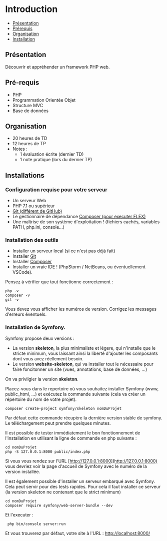 # Introduction

* [Présentation](introduction.md#presentation)
* [Prérequis](introduction.md#prérequis)
* [Organisation](introduction.md#objectif-de-ce-cours)
* [Installation](introduction.md#installation)

## Présentation

Découvrir et appréhender un framework PHP web.

## Pré-requis

* PHP
* Programmation Orientée Objet
* Structure MVC
* Base de données

## Organisation

* 20 heures de TD
* 12 heures de TP
* Notes :
  * 1 évaluation écrite \(dernier TD\)
  * 1 note pratique \(lors du dernier TP\)

## Installations

### Configuration requise pour votre serveur

* Un serveur Web
* PHP 7.1 ou supérieur
* [Git \(différent de GitHub\)](https://git-scm.com/)
* Le gestionnaire de dépendance [Composer \(pour executer FLEX\)](https://getcomposer.org/)
* Une maîtrise de son système d'exploitation ! \(fichiers cachés, variables PATH, php.ini, console...\)

### Installation des outils

* Installer un serveur local \(si ce n'est pas déjà fait\)
* Installer [Git](https://git-scm.com/)
* Installer [Composer](https://getcomposer.org/)
* Installer un vraie IDE ! \(PhpStorm / NetBeans, ou éventuellement VSCode\).

Pensez à vérifier que tout fonctionne correctement :

```text
php -v
composer -v
git -v
```

Vous devez vous afficher les numéros de version. Corrigez les messages d'erreurs éventuels.

### Installation de Symfony.

Symfony propose deux versions :

* La version **skeleton**, la plus minimaliste et légere, qui n'installe que le stricte minimum, vous laissant ainsi la liberté d'ajouter les composants dont vous avez réellement besoin.
* Le version **website-skeleton**, qui va installer tout le nécessaire pour faire foncitonner un site \(vues, annotations, base de données, ...\)

On va privilgier la version **skeleton**.

Placez-vous dans le repertoire où vous souhaitez installer Symfony \(www, public\_html, ...\) et exécutez la commande suivante \(cela va créer un répertoire du nom de votre projet\).

```text
composer create-project symfony/skeleton nomDuProjet
```

Par défaut cette commande récupère la dernière version stable de symfony. Le téléchargement peut prendre quelques minutes.

Il est possible de tester immédiatement le bon fonctionnement de l'installation en utilisant la ligne de commande en php suivante :

```text
cd nomDuProjet
php -S 127.0.0.1:8000 public/index.php
```

Si vous vous rendez sur l'URL [http://127.0.0.1:8000](http://127.0.0.1:8000) vous devriez voir la page d'accueil de Symfony avec le numéro de la version installée.

Il est également possible d'installer un serveur embarqué avec Symfony. Cela peut servir pour des tests rapides. Pour cela il faut installer ce serveur \(la version skeleton ne contenant que le strict minimum\)

```text
cd nomDuProjet
composer require symfony/web-server-bundle --dev
```

Et l'executer :

```text
 php bin/console server:run
```

Et vous trouverez par défaut, votre site à l'URL : [http://localhost:8000/](http://localhost:8000/)


